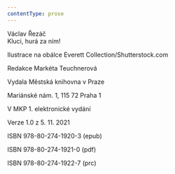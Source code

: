 ```yaml
---
contentType: prose
---
```


Václav Řezáč  
Kluci, hurá za ním!

Ilustrace na obálce Everett Collection/Shutterstock.com

  

Redakce Markéta Teuchnerová

Vydala Městská knihovna v Praze

  

Mariánské nám. 1, 115 72 Praha 1

V MKP 1. elektronické vydání

  

Verze 1.0 z 5. 11. 2021

ISBN 978-80-274-1920-3 (epub)

  

ISBN 978-80-274-1921-0 (pdf)

  

ISBN 978-80-274-1922-7 (prc)
